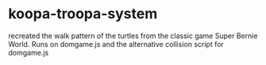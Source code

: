 # koopa-troopa-system
recreated the walk pattern of the turtles from the classic game Super Bernie World. Runs on domgame.js and the alternative collision script for domgame.js
